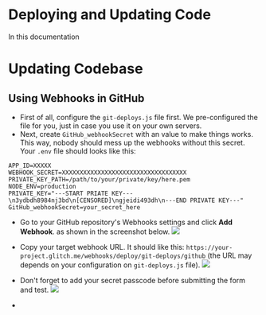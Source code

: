# Deploying and Updating Code

In this documentation

# Updating Codebase

## Using Webhooks in GitHub

- First of all, configure the `git-deploys.js` file first. We pre-configured the file for you, just in case you use it on your own servers.
- Next, create `GitHub_webhookSecret` with an value to make things works. This way, nobody should mess up the webhooks without this secret. Your `.env` file should looks like this:
```env
APP_ID=XXXXX
WEBHOOK_SECRET=XXXXXXXXXXXXXXXXXXXXXXXXXXXXXXXXXXX
PRIVATE_KEY_PATH=/path/to/your/private/key/here.pem
NODE_ENV=production
PRIVATE_KEY="---START PRIATE KEY---\n3ydbdh8984nj3bd\n[CENSORED]\ngjeidi493dh\n---END PRIVATE KEY---"
GitHub_webhookSecret=your_secret_here
```
- Go to your GitHub repository's Webhooks settings and click **Add Webhook**. as shown in the screenshot below.
![](https://aws1.discourse-cdn.com/business6/uploads/glitch/original/2X/b/ba0c5e9c089ea407087dd2e37e2c255aae0889ce.png)
- Copy your target webhook URL. It should like this: `https://your-project.glitch.me/webhooks/deploy/git-deploys/github` (the URL may depends on your configuration on `git-deploys.js` file).
![](https://aws1.discourse-cdn.com/business6/uploads/glitch/optimized/2X/6/6c3c6eeeb0d0cff36034f952ac8e8afbeeb88097_2_532x500.png)

- Don't forget to add your secret passcode before submitting the form and test.
![](https://aws1.discourse-cdn.com/business6/uploads/glitch/original/2X/3/358c9394e3b449e1e1127ae94dd1ebdde188ebde.png)

- 